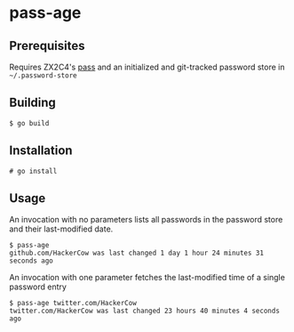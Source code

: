 #   pass-age
## Prerequisites
Requires ZX2C4's [pass](https://www.passwordstore.org/) and an initialized and git-tracked password store in `~/.password-store`
## Building
```
$ go build
```
## Installation
```
# go install
```
## Usage
An invocation with no parameters lists all passwords in the password store and their last-modified date.
```
$ pass-age
github.com/HackerCow was last changed 1 day 1 hour 24 minutes 31 seconds ago
```

An invocation with one parameter fetches the last-modified time of a single password entry
```
$ pass-age twitter.com/HackerCow
twitter.com/HackerCow was last changed 23 hours 40 minutes 4 seconds ago
```